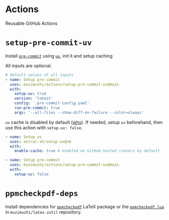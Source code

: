 # Actions

Reusable GitHub Actions

# `setup-pre-commit-uv`

Install [`pre-commit`][pre-commit] using [`uv`][uv], init it and setup caching

All inputs are optional.

```yaml
# default values of all inputs
- name: Setup pre-commit
  uses: muzimuzhi/actions/setup-pre-commit-uv@main
  with:
    setup-uv: true
    version: 'latest'
    config: '.pre-commit-config.yaml'
    run-pre-commit: true
    args: '--all-files --show-diff-on-failure --color=always'
```

`uv` cache is disabled by default ([why][why-disable-uv-cache]). If needed,
setup `uv` beforehand, then use this action with `setup-uv: false`.

```yaml
- name: Setup uv
  uses: astral-sh/setup-uv@v6
  with:
    enable-cache: true # enabled on GitHub-hosted runners by default

- name: Setup pre-commit
  uses: muzimuzhi/actions/setup-pre-commit-uv@main
  with:
    setup-uv: false
```

[pre-commit]: https://github.com/pre-commit/pre-commit
[uv]: https://github.com/astral-sh/uv
[why-disable-uv-cache]: https://github.com/astral-sh/setup-uv/tree/v6/?tab=readme-ov-file#disable-cache-pruning

# `ppmcheckpdf-deps`

Install dependencies for [`ppmcheckpdf`](https://ctan.org/pkg/ppmcheckpdf)
LaTeX package or the [`ppmcheckpdf.lua`][ppmcheckpdf.lua] in
`muzimuzhi/latex-zutil` repository.

[ppmcheckpdf.lua]: https://github.com/muzimuzhi/latex-zutil/blob/main/support/ppmcheckpdf.lua
